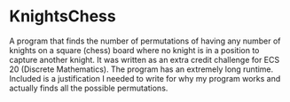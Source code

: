 # KnightsChess
A program that finds the number of permutations of having any number of knights on a square (chess) board where no knight is in a position to capture another knight.  It was written as an extra credit challenge for ECS 20 (Discrete Mathematics).  The program has an extremely long runtime.
Included is a justification I needed to write for why my program works and actually finds all the possible permutations.

